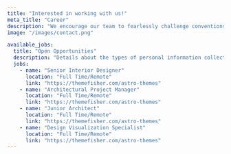 ```yaml
---
title: "Interested in working with us!"
meta_title: "Career"
description: "We encourage our team to fearlessly challenge conventions and pioneer new paths."
image: "/images/contact.png"

available_jobs:
  title: "Open Opportunities"
  description: "Details about the types of personal information collected, such as names, addresses, contact information, and possibly."
  jobs:
    - name: "Senior Interior Designer"
      location: "Full Time/Remote"
      link: "https://themefisher.com/astro-themes"
    - name: "Architectural Project Manager"
      location: "Full Time/Remote"
      link: "https://themefisher.com/astro-themes"
    - name: "Junior Architect"
      location: "Full Time/Remote"
      link: "https://themefisher.com/astro-themes"
    - name: "Design Visualization Specialist"
      location: "Full Time/Remote"
      link: "https://themefisher.com/astro-themes"
---
```

